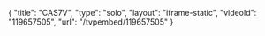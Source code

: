 {
    "title": "CAS7V",
    "type": "solo",
    "layout": "iframe-static",
    "videoId": "119657505",
    "url": "\/tvpembed\/119657505"
}